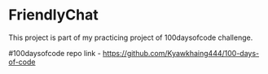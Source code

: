 # FriendlyChat

This project is part of my practicing project of 100daysofcode challenge. 

#100daysofcode repo link - https://github.com/Kyawkhaing444/100-days-of-code
